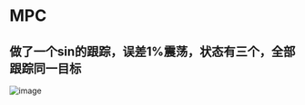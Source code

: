 # MPC

## 做了一个sin的跟踪，误差1%震荡，状态有三个，全部跟踪同一目标

![image](https://github.com/Tor1yung/MPC/assets/127203005/180f92ff-7d48-4920-836b-3e5c0765e98f)
